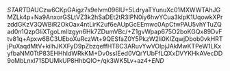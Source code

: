 $START$DAUCzw6CKpGAigz7s9elvm096lU+5LdryaTYunuXc01MXWWTAhJGMZLk4p+Na9AnxorGSLtVZ3k2hSaDEt2tR3IPN0iy6hwYCua3klpK1UqowkXPrzddGKzV3QWBiR2OkOax4ntLirK2uf6eAUpGcEEmwc0ApCtwPAU5vhYTuZQad0n1QzpGliXTgoLmllzgyn6Hk7ZDumVBc/+Z1gvWpap675O2boKGQx89DvFtv81q+Apxw6BC3UEboXuRczWt+9QESfaZ0Y5PkzW2li0KIZqwjDbob0vkHRTjPuXaqdMtV+kilhJKXFyD9pZbzqeffHT8C3ARuvYwVOIpjJAkMwKTPeW1LKxyfbaNM0TtP83EHHhIdWRkKM+Dv0ssIEed0VQrYUbFfLQXxDVYKHkAVecDD9oMbLnxl71SDUMkUP8HhbQIO+/qk3WK5Lv+az4+$END$